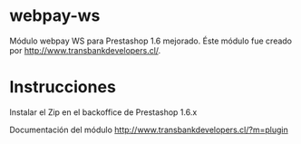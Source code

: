 # webpay-ws
Módulo webpay WS para Prestashop 1.6 mejorado. Éste módulo fue creado por http://www.transbankdevelopers.cl/.

# Instrucciones
Instalar el Zip en el backoffice de Prestashop 1.6.x

Documentación del módulo http://www.transbankdevelopers.cl/?m=plugin
